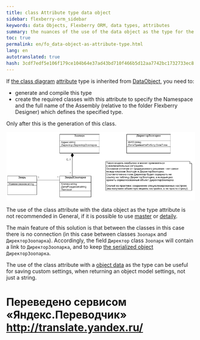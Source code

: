 ```yaml
--- 
title: class Attribute type data object 
sidebar: flexberry-orm_sidebar 
keywords: data Objects, Flexberry ORM, data types, attributes 
summary: the nuances of the use of the data object as the type for the attribute class 
toc: true 
permalink: en/fo_data-object-as-attribute-type.html 
lang: en 
autotranslated: true 
hash: 3cdf7edf5e106f179ce104b64e37ad43bd710f466b5d12aa7742bc1732733ec8 
--- 
```


If [the class diagram](fd_class-diagram.html) [attribute](fo_attributes-class-data.html) type is inherited from [DataObject](fo_data-object.html), you need to: 

* generate and compile this type 
* create the required classes with this attribute to specify the Namespace and the full name of the Assembly (relative to the folder Flexberry Designer) which defines the specified type. 

Only after this is the generation of this class. 

![](/images/pages/products/flexberry-orm/data-object/data-object-as-attribute-type.GIF) 

The use of the class attribute with the data object as the type attribute is not recommended in General, if it is possible to use [master](fd_master-association.html) or [detaily](fo_detail-associations-properties.html). 

The main feature of this solution is that between the classes in this case there is no connection (in this case between classes `Зоопарк` and `ДиректорЗоопарка`). Accordingly, the field `Директор` class `Зоопарк` will contain a link to `ДиректорЗоопарка`, and to keep [the serialized object](fo_aggregating-function.html) `ДиректорЗоопарка`. 

The use of the class attribute with a [object data](fo_data-object.html) as the type can be useful for saving custom settings, when returning an object model settings, not just a string. 



 # Переведено сервисом «Яндекс.Переводчик» http://translate.yandex.ru/